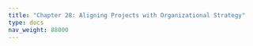 ```yaml
---
title: "Chapter 28: Aligning Projects with Organizational Strategy"
type: docs
nav_weight: 88000
---
```

